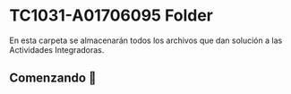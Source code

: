 # TC1031-A01706095 Folder
En esta carpeta se almacenarán todos los archivos que dan solución a las Actividades Integradoras.

## Comenzando 🚀

